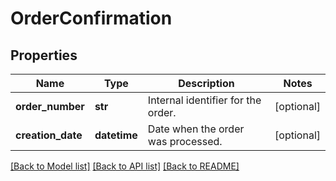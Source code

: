 # OrderConfirmation

## Properties
Name | Type | Description | Notes
------------ | ------------- | ------------- | -------------
**order_number** | **str** | Internal identifier for the order. | [optional] 
**creation_date** | **datetime** | Date when the order was processed. | [optional] 

[[Back to Model list]](../README.md#documentation-for-models) [[Back to API list]](../README.md#documentation-for-api-endpoints) [[Back to README]](../README.md)

